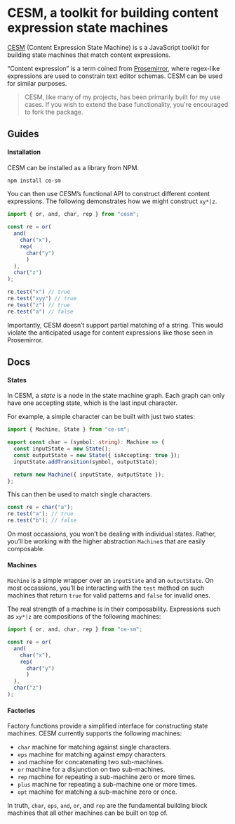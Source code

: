# CESM, a toolkit for building content expression state machines

[CESM](https://github.com/IsaacAderogba/cesm) (Content Expression State Machine) is s a JavaScript toolkit for building state machines that match content expressions.

“Content expression” is a term coined from [Prosemirror](https://prosemirror.net/docs/guide/), where regex-like expressions are used to constrain text editor schemas. CESM can be used for similar purposes.

> CESM, like many of my projects, has been primarily built for my use cases. If you wish to extend the base functionality, you're encouraged to fork the package.

## Guides

#### Installation

CESM can be installed as a library from NPM.

```Bash
npm install ce-sm
```

You can then use CESM’s functional API to construct different content expressions. The following demonstrates how we might construct `xy*|z`.

```typescript
import { or, and, char, rep } from "cesm";

const re = or(
  and(
    char("x"),
    rep(
      char("y")
      )
  ),
  char("z")
);

re.test("x") // true
re.test("xyy") // true
re.test("z") // true
re.test("a") // false
```

Importantly, CESM doesn’t support partial matching of a string. This would violate the anticipated usage for content expressions like those seen in Prosemirror.

## Docs

#### States

In CESM, a *state* is a node in the state machine graph. Each graph can only have one accepting state, which is the last input character.

For example, a simple character can be built with just two states:

```typescript
import { Machine, State } from "ce-sm";

export const char = (symbol: string): Machine => {
  const inputState = new State();
  const outputState = new State({ isAccepting: true });
  inputState.addTransition(symbol, outputState);

  return new Machine({ inputState, outputState });
};
```

This can then be used to match single characters.

```typescript
const re = char("a");
re.test("a"); // true
re.test("b"); // false
```

On most occassions, you won’t be dealing with individual states. Rather, you’ll be working with the higher abstraction `Machine`s that are easily composable.

#### Machines

`Machine` is a simple wrapper over an `inputState` and an `outputState`. On most occassions, you'll be interacting with the `test` method on such machines that return `true` for valid patterns and `false` for invalid ones.

The real strength of a machine is in their composability. Expressions such as `xy*|z` are compositions of the following machines:

```typescript
import { or, and, char, rep } from "ce-sm";

const re = or(
  and(
    char("x"),
    rep(
      char("y")
      )
  ),
  char("z")
);
```

#### Factories

Factory functions provide a simplified interface for constructing state machines. CESM currently supports the following machines:

- `char` machine for matching against single characters.
- `eps` machine for matching against empy characters.
- `and` machine for concatenating two sub-machines.
- `or` machine for a disjunction on two sub-machines.
- `rep` machine for repeating a sub-machine zero or more times.
- `plus` machine for repeating a sub-machine one or more times.
- `opt` machine for matching a sub-machine zero or once.

In truth, `char`, `eps`, `and`, `or`, and `rep` are the fundamental building block machines that all other machines can be built on top of.

